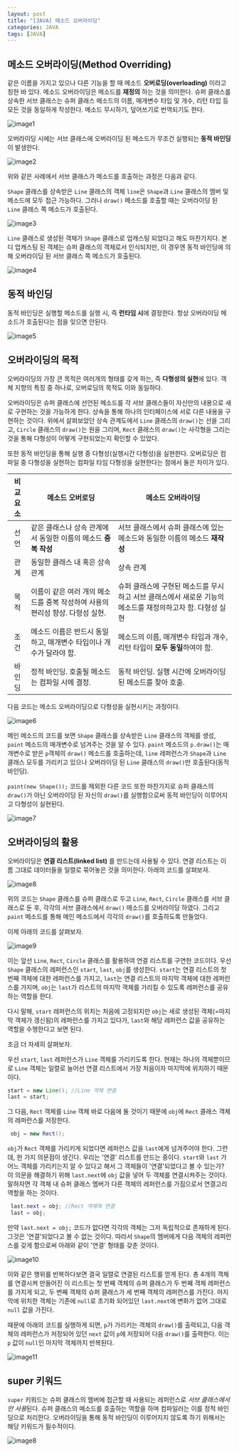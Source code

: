 ```yaml
---
layout: post
title: "[JAVA] 메소드 오버라이딩" 
categories: JAVA
tags: [JAVA]
---
```


## 메소드 오버라이딩(Method Overriding)
  
같은 이름을 가지고 있으나 다른 기능을 할 때 메소드 **오버로딩(overloading)** 이라고 칭한 바 있다. 메소드 오버라이딩은 메소드를 **재정의** 하는 것을 의미한다. 
슈퍼 클래스를 상속한 서브 클래스는 슈퍼 클래스 메소드의 이름, 매개변수 타입 및 개수, 리턴 타입 등 모든 것을 동일하게 작성한다. 메소드 무시하기, 덮어쓰기로 번역되기도 한다. 

![image1](/assets/images/JavaImages/74.png)


오버라이딩 시에는 서브 클래스에 오버라이딩 된 메소드가 무조건 실행되는 **동적 바인딩**이 발생한다.

![image2](/assets/images/JavaImages/75.png)

위와 같은 사례에서 서브 클래스가 메소드를 호출하는 과정은 다음과 같다.

`Shape` 클래스를 상속받은 `Line` 클래스의 객체 `line`은 `Shape`과 `Line` 클래스의 멤버 및 메소드에 모두 접근 가능하다. 
그러나 `draw()` 메소드를 호출할 때는 오버라이딩 된 `Line` 클래스 쪽 메소드가 호출된다.

![image3](/assets/images/JavaImages/76.png)


`Line` 클래스로 생성된 객체가 `Shape` 클래스로 업캐스팅 되었다고 해도 마찬가지다. 
본디 업캐스팅 된 객체는 슈퍼 클래스의 객체로서 인식되지만, 이 경우엔 동적 바인딩에 의해 오버라이딩 된 서브 클래스 쪽 메소드가 호출된다.

![image4](/assets/images/JavaImages/77.png)




## 동적 바인딩

동적 바인딩은 실행할 메소드를 실행 시, 즉 **런타임 시**에 결정한다. 항상 오버라이딩 메소드가 호출된다는 점을 잊으면 안된다. 

![image5](/assets/images/JavaImages/78.png)



## 오버라이딩의 목적

오버라이딩의 가장 큰 목적은 여러개의 형태를 갖게 하는, 즉 **다형성의 실현**에 있다. 객체 지향의 특징 중 하나로, 오버로딩의 목적도 이와 동일하다. 

오버라이딩은 슈퍼 클래스에 선언된 메소드를 각 서브 클래스들이 자신만의 내용으로 새로 구현하는 것을 가능하게 한다. 상속을 통해 하나의 인터페이스에 서로 다른 내용을 구현하는 것이다.
위에서 살펴보았던 상속 관계도에서 `Line` 클래스의 `draw()`는 선을 그리고, `Circle` 클래스의 `draw()`는 원을 그리며, `Rect` 클래스의 `draw()`는 사각형을 그리는 것을 통해 다형성이 어떻게 구현되었는지 확인할 수 있었다.

또한 동적 바인딩을 통해 실행 중 다형성(실행시간 다형성)을 실현한다. 오버로딩은 컴파일 중 다형성을 실현하는 컴파일 타임 다형성을 실현한다는 점에서 둘은 차이가 있다.


|비교요소|메소드 오버로딩|메소드 오버라이딩|
|:---:|---|---|
|선언|같은 클래스나 상속 관계에서 동일한 이름의 메소드 **중복 작성**|서브 클래스에서 슈퍼 클래스에 있는 메소드와 동일한 이름의 메소드 **재작성**|
|관계|동일한 클래스 내 혹은 상속 관계|상속 관계|
|목적|이름이 같은 여러 개의 메소드를 중복 작성하여 사용의 편리성 향상. 다형성 실현.|슈퍼 클래스에 구현된 메소드를 무시하고 서브 클래스에서 새로운 기능의 메소드를 재정의하고자 함. 다형성 실현|
|조건|메소드 이름은 반드시 동일하고, 매개변수 타입이나 개수가 달라야 함.|메소드의 이름, 매개변수 타입과 개수, 리턴 타입이 **모두 동일**하여야 함.|
|바인딩|정적 바인딩. 호출될 메소드는 컴파일 시에 결정.|동적 바인딩. 실행 시간에 오버라이딩된 메소드를 찾아 호출.|

다음 코드는 메소드 오버라이딩으로 다형성을 실현시키는 과정이다.

![image6](/assets/images/JavaImages/80.png)

메인 메소드의 코드를 보면 `Shape` 클래스를 상속받은 `Line` 클래스의 객체를 생성, `paint` 메소드의 매개변수로 넘겨주는 것을 알 수 있다. 
`paint` 메소드의 `p.draw()`는 매개변수로 받은 `p`객체의 `draw()` 메소드를 호출하는데,
`line` 레퍼런스가 `Shape`과 `Line` 클래스 모두를 가리키고 있으나 오버라이딩 된 `Line` 클래스의 `draw()`만 호출된다(동적바인딩).

`paint(new Shape());` 코드를 제외한 다른 코드 또한 마찬가지로 슈퍼 클래스의 `draw()`가 아닌 오버라이딩 된 자신의 `draw()`를 실행함으로써 동적 바인딩이 이루어지고 다형성이 실현된다.

![image7](/assets/images/JavaImages/81.png)



## 오버라이딩의 활용

오버라이딩은 **연결 리스트(linked list)** 를 만드는데 사용될 수 있다. 연결 리스트는 이름 그대로 데이터들을 일렬로 묶어놓은 것을 의미한다. 아래의 코드를 살펴보자.   

![image8](/assets/images/JavaImages/82.png)


위의 코드는 `Shape` 클래스를 슈퍼 클래스로 두고 `Line`, `Rect`, `Circle` 클래스를 서브 클래스로 둔 후, 각각의 서브 클래스에서 `draw()` 메소드를 오버라이딩 하였다.
그리고 `paint` 메소드를 통해 메인 메소드에서 각각의 `draw()`를 호출하도록 만들었다.

이제 아래의 코드를 살펴보자.

![image9](/assets/images/JavaImages/83.png)


이는 앞선 `Line`, `Rect`, `Circle` 클래스를 활용하여 연결 리스트를 구연한 코드이다. 우선 `Shape` 클래스의 레퍼런스인 `start`, `last`, `obj`를 생성한다.
`start`는 연결 리스트의 첫 번째 객체에 대한 레퍼런스를 가지고, `last`는 연결 리스트의 마지막 객체에 대한 레퍼런스를 가지며, `obj`는 `last`가 리스트의 마지막 객체를 가리킬 수 있도록 레퍼런스를 공유하는 역할을 한다.

다시 말해, `start` 레퍼런스의 위치는 처음에 고정되지만 `obj`는 새로 생성된 객체(=마지막 객체가 갱신됨)의 레퍼런스를 가지고 있다가, `last`와 해당 레퍼런스 값을 공유하는 역할을 수행한다고 보면 된다.

조금 더 자세히 살펴보자.


 우선 `start`, `last` 레퍼런스가 `Line` 객체를 가리키도록 한다. 현재는 하나의 객체뿐이므로 `Line` 객체는 일렬로 늘어선 연결 리스트에서 가장 처음이자 마지막에 위치하기 때문이다. 
 
 ```java
 start = new Line(); //Line 객체 연결
 last = start;
 ```
 
그 다음, `Rect` 객체를 `Line` 객체 바로 다음에 둘 것이기 때문에 `obj`에 `Rect` 클래스 객체의 레퍼런스를 저장한다.

```java
 obj = new Rect();
```

`obj`가 `Rect` 객체를 가리키게 되었다면 레퍼런스 값을 `last`에게 넘겨주어야 한다. 그런데, 한 가지 의문점이 생긴다. 
우리는 '연결' 리스트를 만드는 중이다. `start`와 `last` 가 어느 객체를 가리키는지 알 수 있다고 해서 그 객체들이 '연결'되었다고 볼 수 있는가? 
이 의문을 해결하기 위해 `last.next`에 `obj` 값을 넣어 두 객체를 연결시켜주는 것이다. 말하자면 각 객체 내 슈퍼 클래스 멤버가 다른 객체의 레퍼런스를 가짐으로서 연결고리 역할을 하는 것이다.

```java
 last.next = obj; //Rect 객체에 연결
 last = obj;
```

만약 `last.next = obj;` 코드가 없다면 각각의 객체는 그저 독립적으로 존재하게 된다. 그것은 '연결'되었다고 볼 수 없는 것이다.
따라서 `Shape`의 멤버에게 다음 객체의 레퍼런스를 갖게 함으로써 아래와 같이 '연결' 형태를 갖춘 것이다.

![image10](/assets/images/JavaImages/87.png)


이와 같은 행위를 반복하다보면 결국 일렬로 연결된 리스트를 얻게 된다. 총 4개의 객체를 연결시켜 만들어진 이 리스트는 첫 번째 객체의 슈퍼 클래스가 두 번째 객체 레퍼런스를 가지게 되고, 
두 번째 객체의 슈퍼 클래스가 세 번째 객체의 레퍼런스를 가진다. 마지막에 위치한 객체는 기존에 `null`로 초기화 되어있던 `last.next`에 변화가 없어 그대로 `null` 값을 가진다.

때문에 아래의 코드를 실행하게 되면, `p`가 가리키는 객체의 `draw()`를 출력되고, 다음 객체의 레퍼런스가 저장되어 있던 `next` 값이 `p`에 저장되어 
다음 `draw()`를 출력한다. 이는 `p` 값이 `null`인 마지막 객체까지 반복된다. 

![image11](/assets/images/JavaImages/88.png)


## super 키워드

`super` 키워드는 슈퍼 클래스의 멤버에 접근할 때 사용되는 레퍼런스로 *서브 클래스에서만 사용*된다. 
슈퍼 클래스의 메소드를 호출하는 역할을 하며 컴파일러는 이를 정적 바인딩으로 처리한다. 오버라이딩을 통해 동적 바인딩이 이루어지지 않도록 하기 위해서는 해당 키워드가 필수적이다.


![image8](/assets/images/JavaImages/89.png)





